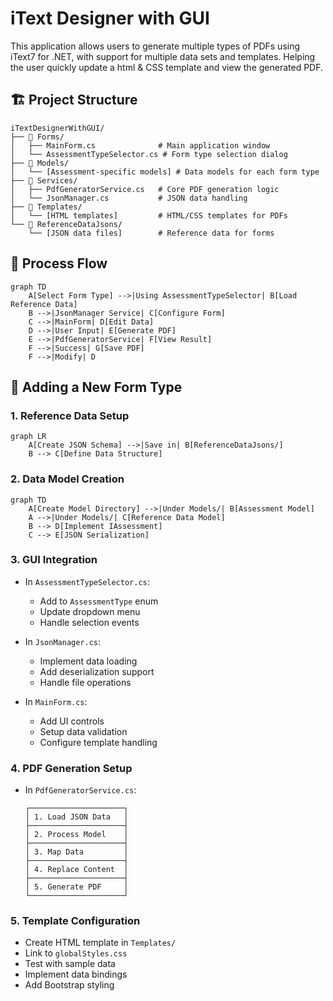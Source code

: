 # iText Designer with GUI

This application allows users to generate multiple types of PDFs using iText7 for .NET, with support for multiple data sets and templates. Helping the user quickly update 
a html & CSS template and view the generated PDF.

## 🏗️ Project Structure

```
iTextDesignerWithGUI/
├── 📂 Forms/
│   ├── MainForm.cs              # Main application window
│   └── AssessmentTypeSelector.cs # Form type selection dialog
├── 📂 Models/
│   └── [Assessment-specific models] # Data models for each form type
├── 📂 Services/
│   ├── PdfGeneratorService.cs   # Core PDF generation logic
│   └── JsonManager.cs           # JSON data handling
├── 📂 Templates/
│   └── [HTML templates]         # HTML/CSS templates for PDFs
└── 📂 ReferenceDataJsons/
    └── [JSON data files]        # Reference data for forms
```

## 🔄 Process Flow

```mermaid
graph TD
    A[Select Form Type] -->|Using AssessmentTypeSelector| B[Load Reference Data]
    B -->|JsonManager Service| C[Configure Form]
    C -->|MainForm| D[Edit Data]
    D -->|User Input| E[Generate PDF]
    E -->|PdfGeneratorService| F[View Result]
    F -->|Success| G[Save PDF]
    F -->|Modify| D
```

## 📝 Adding a New Form Type

### 1. Reference Data Setup
```mermaid
graph LR
    A[Create JSON Schema] -->|Save in| B[ReferenceDataJsons/]
    B --> C[Define Data Structure]
```

### 2. Data Model Creation
```mermaid
graph TD
    A[Create Model Directory] -->|Under Models/| B[Assessment Model]
    A -->|Under Models/| C[Reference Data Model]
    B --> D[Implement IAssessment]
    C --> E[JSON Serialization]
```

### 3. GUI Integration
- In `AssessmentTypeSelector.cs`:
  - Add to `AssessmentType` enum
  - Update dropdown menu
  - Handle selection events

- In `JsonManager.cs`:
  - Implement data loading
  - Add deserialization support
  - Handle file operations

- In `MainForm.cs`:
  - Add UI controls
  - Setup data validation
  - Configure template handling

### 4. PDF Generation Setup
- In `PdfGeneratorService.cs`:
  ```
  ┌─────────────────────┐
  │ 1. Load JSON Data   │
  ├─────────────────────┤
  │ 2. Process Model    │
  ├─────────────────────┤
  │ 3. Map Data         │
  ├─────────────────────┤
  │ 4. Replace Content  │
  ├─────────────────────┤
  │ 5. Generate PDF     │
  └─────────────────────┘
  ```

### 5. Template Configuration
- Create HTML template in `Templates/`
- Link to `globalStyles.css`
- Test with sample data
- Implement data bindings
- Add Bootstrap styling


